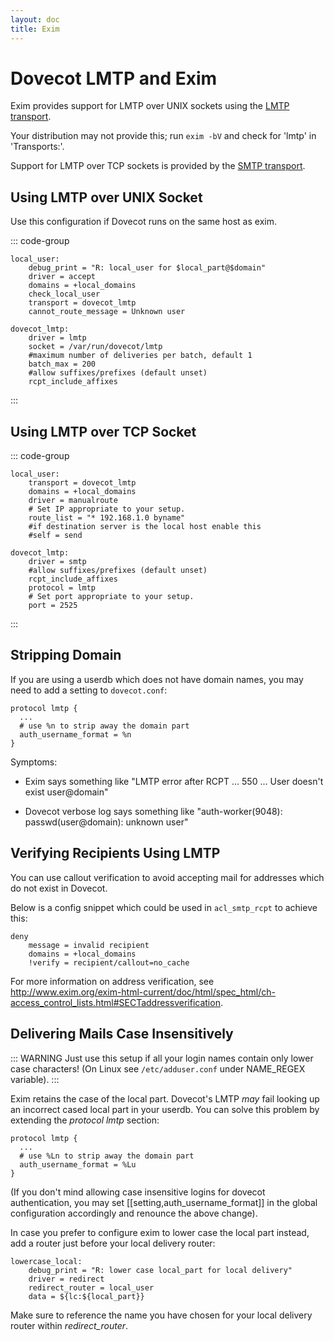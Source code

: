 ```yaml
---
layout: doc
title: Exim
---
```


# Dovecot LMTP and Exim

Exim provides support for LMTP over UNIX sockets using the
[LMTP transport](http://www.exim.org/exim-html-current/doc/html/spec_html/ch-the_lmtp_transport.html).

Your distribution may not provide this; run `exim -bV` and check for
'lmtp' in 'Transports:'.

Support for LMTP over TCP sockets is provided by the
[SMTP transport](http://www.exim.org/exim-html-current/doc/html/spec_html/ch-the_smtp_transport.html).

## Using LMTP over UNIX Socket

Use this configuration if Dovecot runs on the same host as exim.

::: code-group
```[router]
local_user:
    debug_print = "R: local_user for $local_part@$domain"
    driver = accept
    domains = +local_domains
    check_local_user
    transport = dovecot_lmtp
    cannot_route_message = Unknown user
```

```[transport]
dovecot_lmtp:
    driver = lmtp
    socket = /var/run/dovecot/lmtp
    #maximum number of deliveries per batch, default 1
    batch_max = 200
    #allow suffixes/prefixes (default unset)
    rcpt_include_affixes
```
:::

## Using LMTP over TCP Socket

::: code-group
```[router]
local_user:
    transport = dovecot_lmtp
    domains = +local_domains
    driver = manualroute
    # Set IP appropriate to your setup.
    route_list = "* 192.168.1.0 byname"
    #if destination server is the local host enable this
    #self = send
```

```[transport]
dovecot_lmtp:
    driver = smtp
    #allow suffixes/prefixes (default unset)
    rcpt_include_affixes
    protocol = lmtp
    # Set port appropriate to your setup.
    port = 2525
```
:::

## Stripping Domain

If you are using a userdb which does not have domain names, you may need
to add a setting to `dovecot.conf`:

```
protocol lmtp {
  ...
  # use %n to strip away the domain part
  auth_username_format = %n
}
```

Symptoms:

- Exim says something like "LMTP error after RCPT ... 550 ... User
  doesn't exist user@domain"

- Dovecot verbose log says something like "auth-worker(9048):
  passwd(user@domain): unknown user"

## Verifying Recipients Using LMTP

You can use callout verification to avoid accepting mail for addresses
which do not exist in Dovecot.

Below is a config snippet which could be used in `acl_smtp_rcpt` to
achieve this:

```
deny
    message = invalid recipient
    domains = +local_domains
    !verify = recipient/callout=no_cache
```

For more information on address verification, see
http://www.exim.org/exim-html-current/doc/html/spec_html/ch-access_control_lists.html#SECTaddressverification.

## Delivering Mails Case Insensitively

::: WARNING
Just use this setup if all your login names contain only lower case
characters! (On Linux see `/etc/adduser.conf` under NAME_REGEX variable).
:::

Exim retains the case of the local part. Dovecot's LMTP *may* fail
looking up an incorrect cased local part in your userdb. You can solve
this problem by extending the *protocol lmtp* section:

```[dovecot.conf]
protocol lmtp {
  ...
  # use %Ln to strip away the domain part
  auth_username_format = %Lu
}
```

(If you don't mind allowing case insensitive logins for dovecot
authentication, you may set [[setting,auth_username_format]] in the global
configuration accordingly and renounce the above change).

In case you prefer to configure exim to lower case the local part
instead, add a router just before your local delivery router:

```
lowercase_local:
    debug_print = "R: lower case local_part for local delivery"
    driver = redirect
    redirect_router = local_user
    data = ${lc:${local_part}}
```

Make sure to reference the name you have chosen for your local delivery
router within *redirect_router*.
